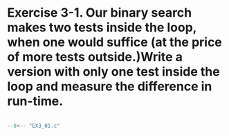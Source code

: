 # Exercise 3-1. Our binary search makes two tests inside the loop, when one would suffice (at the price of more tests outside.)Write a version with only one test inside the loop and measure the difference in run-time.

``` c

--8<-- "EX3_01.c"

```
